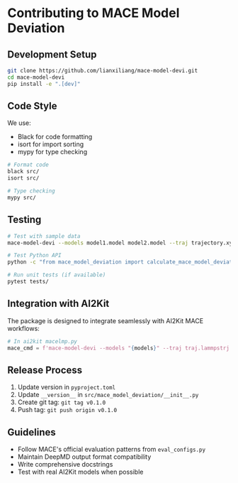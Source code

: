 # Contributing to MACE Model Deviation

## Development Setup

```bash
git clone https://github.com/lianxiliang/mace-model-devi.git
cd mace-model-devi
pip install -e ".[dev]"
```

## Code Style

We use:
- Black for code formatting
- isort for import sorting
- mypy for type checking

```bash
# Format code
black src/
isort src/

# Type checking
mypy src/
```

## Testing

```bash
# Test with sample data
mace-model-devi --models model1.model model2.model --traj trajectory.xyz --output test.out

# Test Python API
python -c "from mace_model_deviation import calculate_mace_model_deviation; print('Import successful')"

# Run unit tests (if available)
pytest tests/
```

## Integration with AI2Kit

The package is designed to integrate seamlessly with AI2Kit MACE workflows:

```python
# In ai2kit macelmp.py
mace_cmd = f'mace-model-devi --models "{models}" --traj traj.lammpstrj --output model_devi.out --device cuda'
```

## Release Process

1. Update version in `pyproject.toml`  
2. Update `__version__` in `src/mace_model_deviation/__init__.py`
3. Create git tag: `git tag v0.1.0`
4. Push tag: `git push origin v0.1.0`

## Guidelines

- Follow MACE's official evaluation patterns from `eval_configs.py`
- Maintain DeepMD output format compatibility
- Write comprehensive docstrings
- Test with real AI2Kit models when possible